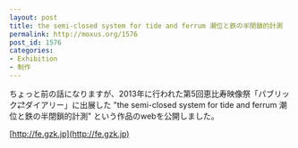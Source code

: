 ```yaml
---
layout: post
title: the semi-closed system for tide and ferrum 潮位と鉄の半閉鎖的計測
permalink: http://moxus.org/1576
post_id: 1576
categories: 
- Exhibition
- 制作
---
```


ちょっと前の話になりますが、2013年に行われた第5回恵比寿映像祭「パブリック⇄ダイアリー」に出展した "the semi-closed system for tide and ferrum 潮位と鉄の半閉鎖的計測" という作品のwebを公開しました。

[http://fe.gzk.jp](http://fe.gzk.jp)
